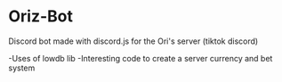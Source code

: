 # Oriz-Bot
Discord bot made with discord.js for the Ori's server (tiktok discord)

-Uses of lowdb lib
-Interesting code to create a server currency and bet system
